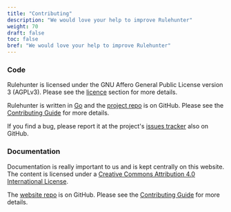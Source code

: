 ```yaml
---
title: "Contributing"
description: "We would love your help to improve Rulehunter"
weight: 70
draft: false
toc: false
bref: "We would love your help to improve Rulehunter"
---
```


### Code
Rulehunter is licensed under the GNU Affero General Public License version 3 (AGPLv3).  Please see the [licence](/docs/licence/) section for more details.

Rulehunter is written in [Go](https://golang.org) and the [project repo](https://github.com/vlifesystems/rulehunter) is on GitHub.  Please see the [Contributing Guide](https://github.com/vlifesystems/rulehunter/blob/master/CONTRIBUTING.md) for more details.

If you find a bug, please report it at the project's [issues tracker](https://github.com/vlifesystems/rulehunter/issues) also on GitHub.


### Documentation
Documentation is really important to us and is kept centrally on this website. The content is licensed under a [Creative Commons Attribution 4.0 International License](http://creativecommons.org/licenses/by/4.0/).


The [website repo](https://github.com/vlifesystems/rulehunter.com/) is on GitHub. Please see the [Contributing Guide](https://github.com/vlifesystems/rulehunter/blob/master/CONTRIBUTING.md#documentation) for more details.
